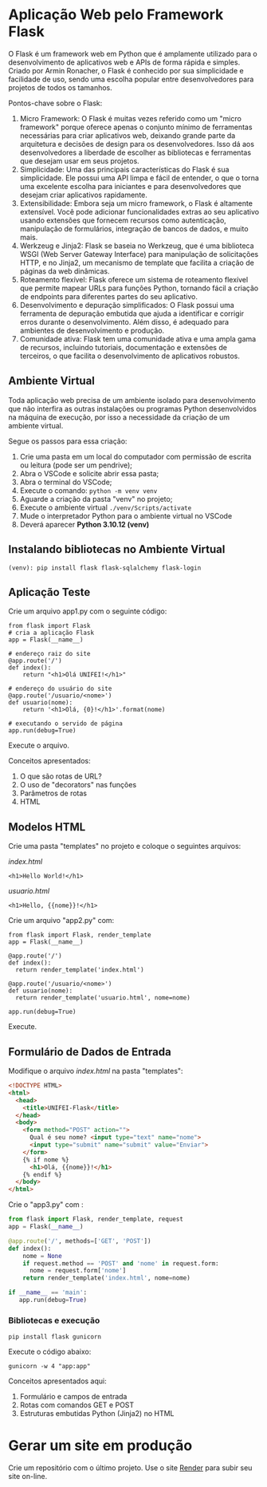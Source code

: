 # Aplicação Web pelo Framework Flask

O Flask é um framework web em Python que é amplamente utilizado para o desenvolvimento de aplicativos web e APIs de forma rápida e simples. Criado por Armin Ronacher, o Flask é conhecido por sua simplicidade e facilidade de uso, sendo uma escolha popular entre desenvolvedores para projetos de todos os tamanhos.

Pontos-chave sobre o Flask:
1. Micro Framework: O Flask é muitas vezes referido como um "micro framework" porque oferece apenas o conjunto mínimo de ferramentas necessárias para criar aplicativos web, deixando grande parte da arquitetura e decisões de design para os desenvolvedores. Isso dá aos desenvolvedores a liberdade de escolher as bibliotecas e ferramentas que desejam usar em seus projetos.
2. Simplicidade: Uma das principais características do Flask é sua simplicidade. Ele possui uma API limpa e fácil de entender, o que o torna uma excelente escolha para iniciantes e para desenvolvedores que desejam criar aplicativos rapidamente.
3. Extensibilidade: Embora seja um micro framework, o Flask é altamente extensível. Você pode adicionar funcionalidades extras ao seu aplicativo usando extensões que fornecem recursos como autenticação, manipulação de formulários, integração de bancos de dados, e muito mais.
4. Werkzeug e Jinja2: Flask se baseia no Werkzeug, que é uma biblioteca WSGI (Web Server Gateway Interface) para manipulação de solicitações HTTP, e no Jinja2, um mecanismo de template que facilita a criação de páginas da web dinâmicas.
5. Roteamento flexível: Flask oferece um sistema de roteamento flexível que permite mapear URLs para funções Python, tornando fácil a criação de endpoints para diferentes partes do seu aplicativo.
6. Desenvolvimento e depuração simplificados: O Flask possui uma ferramenta de depuração embutida que ajuda a identificar e corrigir erros durante o desenvolvimento. Além disso, é adequado para ambientes de desenvolvimento e produção.
7. Comunidade ativa: Flask tem uma comunidade ativa e uma ampla gama de recursos, incluindo tutoriais, documentação e extensões de terceiros, o que facilita o desenvolvimento de aplicativos robustos.

## Ambiente Virtual

Toda aplicação web precisa de um ambiente isolado para desenvolvimento que não interfira as outras instalações ou programas Python desenvolvidos na máquina de execução, por isso a necessidade da criação de um ambiente virtual.

Segue os passos para essa criação:
1. Crie uma pasta em um local do computador com permissão de escrita ou leitura (pode ser um pendrive);
2. Abra o VSCode e solicite abrir essa pasta;
3. Abra o terminal do VSCode;
4. Execute o comando: ``` python -m venv venv ```
5. Aguarde a criação da pasta "venv" no projeto;
6. Execute o ambiente virtual ``` ./venv/Scripts/activate ```
7. Mude o interpretador Python para o ambiente virtual no VSCode
8. Deverá aparecer **Python 3.10.12 (venv)**

## Instalando bibliotecas no Ambiente Virtual
```
(venv): pip install flask flask-sqlalchemy flask-login
```

## Aplicação Teste

Crie um arquivo app1.py com o seguinte código:

```
from flask import Flask
# cria a aplicação Flask
app = Flask(__name__)

# endereço raiz do site
@app.route('/')
def index():
    return "<h1>Olá UNIFEI!</h1>"

# endereço do usuário do site
@app.route('/usuario/<nome>')
def usuario(nome):
	return '<h1>Olá, {0}!</h1>'.format(nome)

# executando o servido de página 
app.run(debug=True)
```

Execute o arquivo.

Conceitos apresentados:
1. O que são rotas de URL?
2. O uso de "decorators" nas funções
3. Parâmetros de rotas
4. HTML

## Modelos HTML

Crie uma pasta "templates" no projeto e coloque o seguintes arquivos:

*index.html*
```
<h1>Hello World!</h1>
```

*usuario.html*
```
<h1>Hello, {{nome}}!</h1>
```

Crie um arquivo "app2.py" com:
```
from flask import Flask, render_template
app = Flask(__name__)

@app.route('/')
def index():
  return render_template('index.html')

@app.route('/usuario/<nome>')
def usuario(nome):
  return render_template('usuario.html', nome=nome)

app.run(debug=True)
```

Execute.

## Formulário de Dados de Entrada

Modifique o arquivo *index.html* na pasta "templates":

```html
<!DOCTYPE HTML>
<html>
  <head>
    <title>UNIFEI-Flask</title>
  </head>
  <body>
    <form method="POST" action="">
      Qual é seu nome? <input type="text" name="nome">
      <input type="submit" name="submit" value="Enviar">
    </form>
    {% if nome %}
      <h1>Olá, {{nome}}!</h1>
    {% endif %}
  </body>
</html>
```

Crie o "app3.py" com :
```python
from flask import Flask, render_template, request
app = Flask(__name__)

@app.route('/', methods=['GET', 'POST'])
def index():
    nome = None
    if request.method == 'POST' and 'nome' in request.form:
      nome = request.form['nome']
    return render_template('index.html', nome=nome)

if __name__ == 'main':
   app.run(debug=True)
```


### Bibliotecas e execução

```console
pip install flask gunicorn
```

Execute o código abaixo:
```console
gunicorn -w 4 "app:app"
```

Conceitos apresentados aqui:
1. Formulário e campos de entrada
2. Rotas com comandos GET e POST
3. Estruturas embutidas Python (Jinja2) no HTML

# Gerar um site em produção
Crie um repositório com o último projeto.
Use o site [Render](render.com) para subir seu site on-line.


